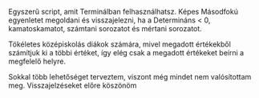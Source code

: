 Egyszerű script, amit Terminálban felhasználhatsz. 
Képes Másodfokú egyenletet megoldani és visszajelezni, ha a Determináns < 0, 
kamatoskamatot, számtani sorozatot és mértani sorozatot. 

Tökéletes középiskolás diákok számára, mivel megadott értékekből számítjuk ki a többi értéket, 
így elég csak a megadott értékeket beírni a megfelelő helyre.

Sokkal több lehetőséget terveztem, viszont még mindet nem valósítottam meg.
Visszajelzéseket előre köszönöm
